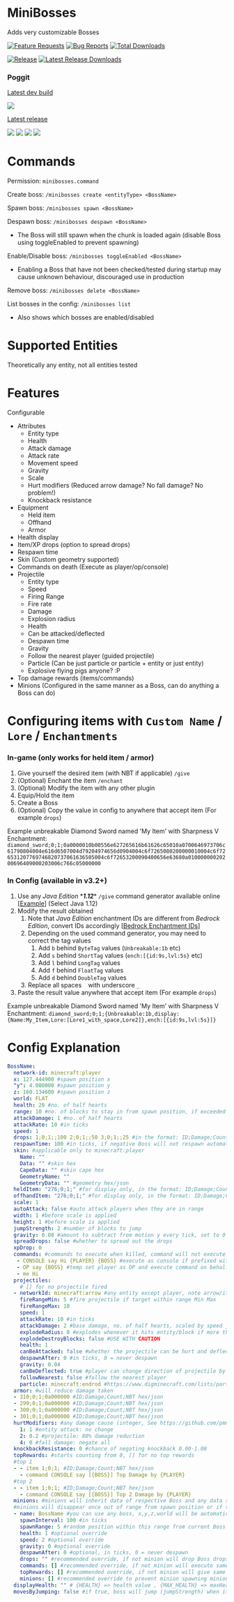 # MiniBosses

Adds very customizable Bosses

[![Feature Requests](https://img.shields.io/github/issues-raw/diamond-gold/MiniBosses/Feature%20Request?label=Feature%20Requests&logo=github&style=for-the-badge)](https://github.com/diamond-gold/MiniBosses/issues)
[![Bug Reports](https://img.shields.io/github/issues-raw/diamond-gold/MiniBosses/bug?label=Bug%20Reports&logo=github&style=for-the-badge)](https://github.com/diamond-gold/MiniBosses/issues)
[![Total Downloads](https://img.shields.io/github/downloads/diamond-gold/MiniBosses/total?style=for-the-badge&logo=github)](https://github.com/diamond-gold/MiniBosses/releases)

[![Release](https://img.shields.io/github/release/diamond-gold/MiniBosses?style=for-the-badge&logo=github)](https://github.com/diamond-gold/MiniBosses/releases/latest)
[![Latest Release Downloads](https://img.shields.io/github/downloads/diamond-gold/MiniBosses/latest/total?style=for-the-badge&logo=github)](https://github.com/diamond-gold/MiniBosses/releases/latest)

### Poggit

[Latest dev build](https://poggit.pmmp.io/ci/diamond-gold/MiniBosses/~)

[![](https://poggit.pmmp.io/ci.shield/diamond-gold/MiniBosses/MiniBosses?style=for-the-badge)](https://poggit.pmmp.io/ci/diamond-gold/MiniBosses/~)

[Latest release](https://poggit.pmmp.io/get/MiniBosses/)

[![](https://poggit.pmmp.io/shield.api/MiniBosses?style=for-the-badge)](https://poggit.pmmp.io/p/MiniBosses)
[![](https://poggit.pmmp.io/shield.downloads/MiniBosses?style=for-the-badge)](https://poggit.pmmp.io/p/MiniBosses)
[![](https://poggit.pmmp.io/shield.downloads.total/MiniBosses?style=for-the-badge)](https://poggit.pmmp.io/p/MiniBosses)
[![](https://poggit.pmmp.io/shield.state/MiniBosses?style=for-the-badge)](https://poggit.pmmp.io/p/MiniBosses)

# Commands

Permission: `minibosses.command`

Create boss: `/minibosses create <entityType> <BossName>`

Spawn boss: `/minibosses spawn <BossName>`

Despawn boss: `/minibosses despawn <BossName>`
* The Boss will still spawn when the chunk is loaded again (disable Boss using toggleEnabled to prevent spawning)

Enable/Disable boss: `/minibosses toggleEnabled <BossName>`
* Enabling a Boss that have not been checked/tested during startup may cause unknown behaviour, discouraged use in production

Remove boss: `/minibosses delete <BossName>`

List bosses in the config: `/minibosses list`
* Also shows which bosses are enabled/disabled

# Supported Entities
Theoretically any entity, not all entities tested

# Features
Configurable
* Attributes
  * Entity type
  * Health
  * Attack damage
  * Attack rate
  * Movement speed
  * Gravity
  * Scale
  * Hurt modifiers (Reduced arrow damage? No fall damage? No problem!)
  * Knockback resistance
* Equipment
  * Held item
  * Offhand
  * Armor
* Health display
* Item/XP drops (option to spread drops)
* Respawn time
* Skin (Custom geometry supported)
* Commands on death (Execute as player/op/console)
* Projectile
  * Entity type
  * Speed
  * Firing Range
  * Fire rate
  * Damage
  * Explosion radius
  * Health
  * Can be attacked/deflected
  * Despawn time
  * Gravity
  * Follow the nearest player (guided projectile)
  * Particle (Can be just particle or particle + entity or just entity)
  * Explosive flying pigs anyone? :P
* Top damage rewards (items/commands)
* Minions (Configured in the same manner as a Boss, can do anything a Boss can do)

# Configuring items with `Custom Name` / `Lore` / `Enchantments`
### In-game (only works for held item / armor)
1. Give yourself the desired item (with NBT if applicable) `/give`
2. (Optional) Enchant the item `/enchant`
3. (Optional) Modify the item with any other plugin
4. Equip/Hold the item
5. Create a Boss
6. (Optional) Copy the value in config to anywhere that accept item (For example `drops`)

Example unbreakable Diamond Sword named 'My Item' with Sharpness V Enchantment:
`diamond_sword;0;1;0a0000010b00556e627265616b61626c65010a0700646973706c61790804004e616d6507004d79204974656d0904004c6f7265080200000010004c6f726531207769746820737061636505004c6f72653200090400656e63680a01000000020200696409000203006c766c05000000`

### In Config (available in v3.2+)
1. Use any *Java Edition* \****1.12***\* `/give` command generator available online [[Example](https://www.gamergeeks.net/apps/minecraft/give-command-generator)] (Select Java 1.12) 
2. Modify the result obtained
   1. Note that *Java Edition* enchantment IDs are different from *Bedrock Edition*, convert IDs accordingly [[Bedrock Enchantment IDs](https://github.com/pmmp/PocketMine-MP/blob/stable/src/data/bedrock/EnchantmentIds.php)]
   2. Depending on the used command generator, you may need to correct the tag values
      1. Add `b` behind `ByteTag` values (`Unbreakable:1b` etc)
      2. Add `s` behind `ShortTag` values (`ench:[{id:9s,lvl:5s}` etc)
      3. Add `l` behind `LongTag` values
      4. Add `f` behind `FloatTag` values
      5. Add `d` behind `DoubleTag` values
   3. Replace all spaces ` ` with underscore `_`
3. Paste the result value anywhere that accept item (For example `drops`)

Example unbreakable Diamond Sword named 'My Item' with Sharpness V Enchantment:
`diamond_sword;0;1;{Unbreakable:1b,display:{Name:My_Item,Lore:[Lore1_with_space,Lore2]},ench:[{id:9s,lvl:5s}]}`
# Config Explanation
```yaml
BossName:
  network-id: minecraft:player
  x: 127.444900 #spawn position x
  "y": 4.000000 #spawn position y
  z: 160.134600 #spawn position z
  world: FLAT
  health: 20 #no. of half hearts
  range: 10 #no. of blocks to stay in from spawn position, if exceeded will teleport back to spawn and heal to full health
  attackDamage: 1 #no. of half hearts
  attackRate: 10 #in ticks
  speed: 1
  drops: 1;0;1;;100 2;0;1;;50 3;0;1;;25 #in the format: ID;Damage;Count;NBT hex/json;DropChance(1-100),space separate items
  respawnTime: 100 #in ticks, if negative Boss will not respawn automatically
  skin: #applicable only to minecraft:player
    Name: ""
    Data: "" #skin hex
    CapeData: "" #skin cape hex
    GeometryName: ""
    GeometryData: "" #geometry hex/json
  heldItem: "276;0;1;" #for display only, in the format: ID;Damage;Count;NBT hex/json
  offhandItem: "276;0;1;" #for display only, in the format: ID;Damage;Count;NBT hex/json
  scale: 1
  autoAttack: false #auto attack players when they are in range
  width: 1 #before scale is applied
  height: 1 #before scale is applied
  jumpStrength: 2 #number of blocks to jump
  gravity: 0.08 #amount to subtract from motion y every tick, set to 0 for no gravity
  spreadDrops: false #whether to spread out the drops
  xpDrop: 0
  commands: #commands to execute when killed, command will not execute if player is required but boss is killed by non player damage
   - CONSOLE say Hi {PLAYER} {BOSS} #execute as console if prefixed with CONSOLE, {PLAYER} as player name, {BOSS} as boss name
   - OP say {BOSS} #temp set player as OP and execute command on behalf of player
   - me Hi
  projectiles:
    # [] for no projectile fired
  - networkId: minecraft:arrow #any entity except player, note arrow/item cannot be attacked due to client-side limitation
    fireRangeMin: 5 #fire projectile if target within range Min Max
    fireRangeMax: 10
    speed: 1
    attackRate: 10 #in ticks
    attackDamage: 2 #base damage, no. of half hearts, scaled by speed just like any other projectile
    explodeRadius: 0 #explodes whenever it hits entity/block if more than 0
    explodeDestroyBlocks: false #USE WITH CAUTION
    health: 1
    canBeAttacked: false #whether the projectile can be hurt and deflected
    despawnAfter: 0 #in ticks, 0 = never despawn
    gravity: 0.04
    canBeDeflected: true #player can change direction of projectile by attacking it, requires canBeAttacked to be true
    followNearest: false #follow the nearest player
    particle: minecraft:endrod #https://www.digminecraft.com/lists/particle_list_pe.php
  armor: #will reduce damage taken
  - 310;0;1;0a000000 #ID;Damage;Count;NBT hex/json
  - 299;0;1;0a000000 #ID;Damage;Count;NBT hex/json
  - 300;0;1;0a000000 #ID;Damage;Count;NBT hex/json
  - 301;0;1;0a000000 #ID;Damage;Count;NBT hex/json
  hurtModifiers: #any damage cause (integer, See https://github.com/pmmp/PocketMine-MP/blob/stable/src/event/entity/EntityDamageEvent.php): multiplier
    1: 1 #entity attack: no change
    2: 0.2 #projectile: 80% damage reduction
    4: 0 #fall damage: negate all
  knockbackResistance: 0 #chance of negating knockback 0.00-1.00
  topRewards: #starts counting from 0, [] for no top rewards
  #top 1
  - - item 1;0;1; #ID;Damage;Count;NBT hex/json
    - command CONSOLE say [{BOSS}] Top Damage by {PLAYER}
  #top 2
  - - item 1;0;1; #ID;Damage;Count;NBT hex/json
    - command CONSOLE say [{BOSS}] Top 2 Damage by {PLAYER}
  minions: #minions will inherit data of respective Boss and any data specified below will override inherited data
  #minions will disappear once out of range from spawn position or if target is lost
  - name: BossName #you can use any boss, x,y,z,world will be automatically replaced with a random position within spawnRange
    spawnInterval: 100 #in ticks
    spawnRange: 5 #random position within this range from current Boss position will be selected as spawn position
    health: 1 #optional override
    speed: 2 #optional override
    gravity: 0 #optional override
    despawnAfter: 0 #optional, in ticks, 0 = never despawn
    drops: "" #recommended override, if not minion will drop Boss drops
    commands: [] #recommended override, if not minion will execute same commands in Boss
    topRewards: [] #recommended override, if not minion will give same rewards as Boss
    minions: [] #recommended override to prevent minion spawning minion disaster
  displayHealth: "" # {HEALTH} => health value , {MAX_HEALTH} => maxHealth , {BAR} => health bar, example: "{HEALTH}/{MAX_HEALTH} {BAR}"
  movesByJumping: false #if true, boss will jump (jumpStrength) when it moves (like slime), configuration of hurtModifiers is recommended to prevent/reduce fall damage
```